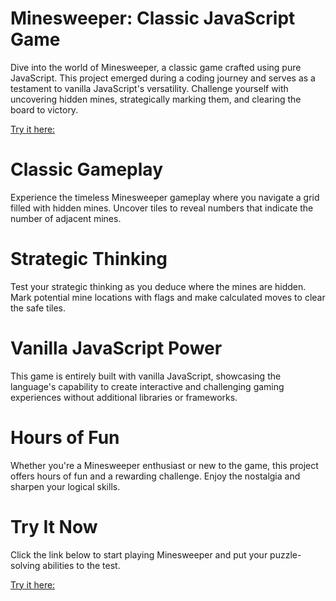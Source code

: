 # Minesweeper: Classic JavaScript Game

Dive into the world of Minesweeper, a classic game crafted using pure JavaScript. This project emerged during a coding journey and serves as a testament to vanilla JavaScript's versatility. Challenge yourself with uncovering hidden mines, strategically marking them, and clearing the board to victory.

[Try it here:]( https://shayzig.github.io/MineSweeper/)


# Classic Gameplay

Experience the timeless Minesweeper gameplay where you navigate a grid filled with hidden mines. Uncover tiles to reveal numbers that indicate the number of adjacent mines.

# Strategic Thinking

Test your strategic thinking as you deduce where the mines are hidden. Mark potential mine locations with flags and make calculated moves to clear the safe tiles.

# Vanilla JavaScript Power

This game is entirely built with vanilla JavaScript, showcasing the language's capability to create interactive and challenging gaming experiences without additional libraries or frameworks.

# Hours of Fun

Whether you're a Minesweeper enthusiast or new to the game, this project offers hours of fun and a rewarding challenge. Enjoy the nostalgia and sharpen your logical skills.

# Try It Now

Click the link below to start playing Minesweeper and put your puzzle-solving abilities to the test.

[Try it here:]( https://shayzig.github.io/MineSweeper/)

